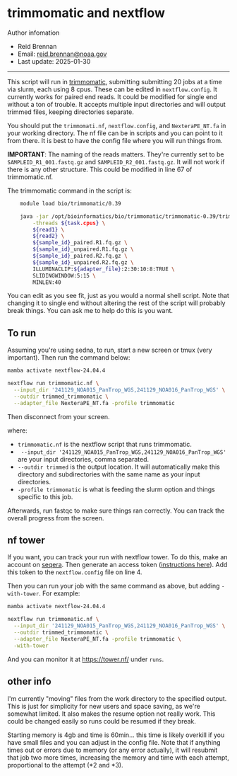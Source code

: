 # trimmomatic and nextflow

 Author infomation
- Reid Brennan
- Email: reid.brennan@noaa.gov
- Last update: 2025-01-30

---

This script will run in [trimmomatic](http://www.usadellab.org/cms/?page=trimmomatic), submitting submitting 20 jobs at a time via slurm, each using 8 cpus. These can be edited in `nextflow.config`. It currently works for paired end reads. It could be modified for single end without a ton of trouble. It accepts multiple input directories and will output trimmed files, keeping directories separate.

You should put the `trimmomati.nf`, `nextflow.config`, and `NexteraPE_NT.fa` in your working directory. The nf file can be in scripts and you can point to it from there. It is best to have the config file where you will run things from.

**IMPORTANT**: The naming of the reads matters. They're currently set to be `SAMPLEID_R1_001.fastq.gz` and `SAMPLEID_R2_001.fastq.gz`. It will not work if there is any other structure. This could be modified in line 67 of trimmomatic.nf.


The trimmomatic command in the script is:

```bash
    module load bio/trimmomatic/0.39

    java -jar /opt/bioinformatics/bio/trimmomatic/trimmomatic-0.39/trimmomatic-0.39.jar PE \
        -threads ${task.cpus} \
        ${read1} \
        ${read2} \
        ${sample_id}_paired.R1.fq.gz \
        ${sample_id}_unpaired.R1.fq.gz \
        ${sample_id}_paired.R2.fq.gz \
        ${sample_id}_unpaired.R2.fq.gz \
        ILLUMINACLIP:${adapter_file}:2:30:10:8:TRUE \
        SLIDINGWINDOW:5:15 \
        MINLEN:40

```

You can edit as you see fit, just as you would a normal shell script. Note that changing it to single end without altering the rest of the script will probably break things. You can ask me to help do this is you want.


## To run

Assuming you're using sedna, to run, start a new screen or tmux (very important). Then run the command below:

```bash
mamba activate nextflow-24.04.4

nextflow run trimmomatic.nf \
  --input_dir '241129_NOA015_PanTrop_WGS,241129_NOA016_PanTrop_WGS' \
  --outdir trimmed_trimmomatic \
  --adapter_file NexteraPE_NT.fa -profile trimmomatic

```

Then disconnect from your screen. 

where:
- `trimmomatic.nf` is the nextflow script that runs trimmomatic.  
- ` --input_dir '241129_NOA015_PanTrop_WGS,241129_NOA016_PanTrop_WGS'` are your input directories, comma separated.
- `--outdir trimmed` is the output location. It will automatically make this directory and subdirectories with the same name as your input directories.
- `-profile trimmomatic` is what is feeding the slurm option and things specific to this job. 

Afterwards, run fastqc to make sure things ran correctly. You can track the overall progress from the screen. 


## nf tower

If you want, you can track your run with nextflow tower. To do this, make an account on [seqera](https://cloud.seqera.io/). Then generate an access token ([instructions here](https://docs.seqera.io/platform/23.1/getting-started/usage)). Add this token to the `nextflow.config` file on line 4. 

Then you can run your job with the same command as above, but adding `-with-tower`. For example:

```bash
mamba activate nextflow-24.04.4

nextflow run trimmomatic.nf \
  --input_dir '241129_NOA015_PanTrop_WGS,241129_NOA016_PanTrop_WGS' \
  --outdir trimmed_trimmomatic \
  --adapter_file NexteraPE_NT.fa -profile trimmomatic \
  -with-tower

```

And you can monitor it at https://tower.nf/ under `runs`.


## other info

I'm currently "moving" files from the work directory to the specified output. This is just for simplicity for new users and space saving, as we're somewhat limited. It also makes the resume option not really work. This could be changed easily so runs could be resumed if they break.

Starting memory is 4gb and time is 60min... this time is likely overkill if you have small files and you can adjust in the config file. Note that if anything times out or errors due to memory (or any error actually), it will resubmit that job two more times, increasing the memory and time with each attempt, proportional to the attempt (*2 and *3).
